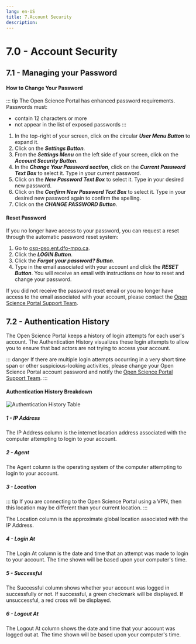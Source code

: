 ```yaml
---
lang: en-US
title: 7.Account Security
description:
---
```


# 7.0 - Account Security

## 7.1 - Managing your Password

#### How to Change Your Password

::: tip
The Open Science Portal has enhanced password requirements. Passwords must:
- contain 12 characters or more
- not appear in the list of exposed passwords
:::

1. In the top-right of your screen, click on the circular ***User Menu Button***
to expand it.
2. Click on the ***Settings Button***.
3. From the ***Settings Menu*** on the left side of your screen, click on the
***Account Security Button***.
4. In the ***Change Your Password section***, click on the ***Current Password
Text Box*** to select it. Type in your current password.
5. Click on the ***New Password Text Box*** to select it. Type in your desired
new password.
6. Click on the ***Confirm New Password Text Box*** to select it. Type in your
desired new password again to confirm the spelling.
7. Click on the ***CHANGE PASSWORD Button***.

#### Reset Password

If you no longer have access to your password, you can request a reset through
the automatic password reset system:
1. Go to [osp-pso.ent.dfo-mpo.ca](https://osp-pso.ent.dfo-mpo.ca/#/).
2. Click the ***LOGIN Button***.
3. Click the ***Forgot your password? Button***.
4. Type in the email associated with your account and click the ***RESET Button***.
You will receive an email with instructions on how to reset and change your
password.

If you did not receive the password reset email or you no longer have access to
the email associated with your account, please contact the [Open Science Portal
Support Team](mailto:DFO.OpenScience-ScienceOuverte.MPO@dfo-mpo.gc.ca).

## 7.2 - Authentication History

The Open Science Portal keeps a history of login attempts for each user's
account. The Authentication History visualizes these login attempts to allow you
to ensure that bad actors are not trying to access your account.

::: danger
If there are multiple login attempts occurring in a very short time span or
other suspicious-looking activities, please change your Open Science Portal
account password and notify the [Open Science Portal Support
Team](mailto:DFO.OpenScience-ScienceOuverte.MPO@dfo-mpo.gc.ca).
:::

#### Authentication History Breakdown

![Authentication History Table](/images/authentication_history_table.png)

##### 1 - IP Address

The IP Address column is the internet location address associated with the
computer attempting to login to your account.

##### 2 - Agent

The Agent column is the operating system of the computer attempting to login to
your account.

##### 3 - Location

::: tip
If you are connecting to the Open Science Portal using a VPN, then this location
may be different than your current location.
:::

The Location column is the approximate global location associated with the IP
Address.

##### 4 - Login At

The Login At column is the date and time that an attempt was made to login to
your account. The time shown will be based upon your computer's time.

##### 5 - Successful

The Successful column shows whether your account was logged in successfully or
not. If successful, a green checkmark will be displayed. If unsuccessful, a red
cross will be displayed.

##### 6 - Logout At

The Logout At column shows the date and time that your account was logged out
at. The time shown will be based upon your computer's time.

